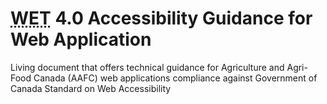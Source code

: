 # <abbr title="Web Experience Toolkit">WET</abbr> 4.0  Accessibility Guidance for Web Application 
Living document that offers technical guidance for Agriculture and Agri-Food Canada (AAFC) web applications compliance against Government of Canada Standard on Web Accessibility
